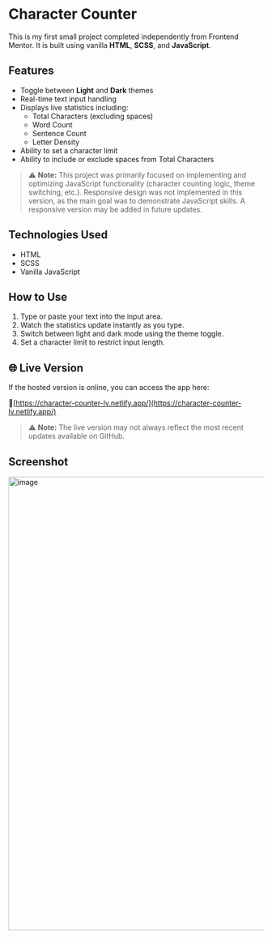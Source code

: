 # Character Counter

This is my first small project completed independently from Frontend Mentor. It is built using vanilla **HTML**, **SCSS**, and **JavaScript**.

## Features

- Toggle between **Light** and **Dark** themes
- Real-time text input handling
- Displays live statistics including:
  - Total Characters (excluding spaces)
  - Word Count
  - Sentence Count
  - Letter Density
- Ability to set a character limit
- Ability to include or exclude spaces from Total Characters
> ⚠️ **Note:** This project was primarily focused on implementing and optimizing JavaScript functionality (character counting logic, theme switching, etc.). Responsive design was not implemented in this version, as the main goal was to demonstrate JavaScript skills. A responsive version may be added in future updates.

## Technologies Used

- HTML
- SCSS
- Vanilla JavaScript

## How to Use

1. Type or paste your text into the input area.
2. Watch the statistics update instantly as you type.
3. Switch between light and dark mode using the theme toggle.
4. Set a character limit to restrict input length.

## 🌐 Live Version
If the hosted version is online, you can access the app here:

🔗[https://character-counter-lv.netlify.app/](https://character-counter-lv.netlify.app/)

> ⚠️ **Note:** The live version may not always reflect the most recent updates available on GitHub.

## Screenshot

<img width="1313" height="895" alt="image" src="https://github.com/user-attachments/assets/18858968-ed24-4e63-b072-4cdb3625c1ab" />

